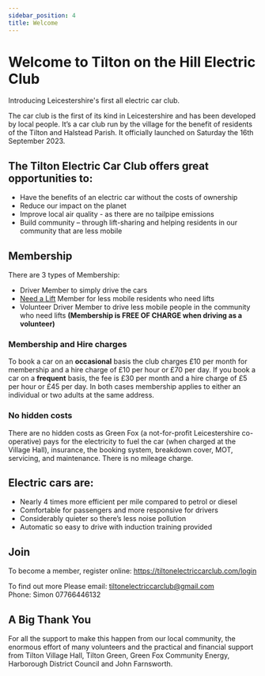 ```yaml
---
sidebar_position: 4
title: Welcome
---
```


# Welcome to Tilton on the Hill Electric Club

Introducing Leicestershire's first all electric car club.

The car club is the first of its kind in Leicestershire and has been developed by local people. It’s a car club run by the village for the benefit of residents of the Tilton and Halstead Parish. 
It officially launched on Saturday the 16th September 2023.

## The Tilton Electric Car Club offers great opportunities to:

* Have the benefits of an electric car without the costs of ownership
* Reduce our impact on the planet 
* Improve local air quality - as there are no tailpipe emissions 
* Build community – through lift-sharing and helping residents in our community that are less mobile

## Membership

There are 3 types of Membership:

* Driver Member to simply drive the cars
* [Need a Lift](need-a-lift) Member for less mobile residents who need lifts
* Volunteer Driver Member to drive less mobile people in the community who need lifts **(Membership is FREE OF CHARGE when driving as a volunteer)** 

### Membership and Hire charges

To book a car on an **occasional** basis the club charges £10 per month for membership and a hire charge of £10 per hour or £70 per day. 
If you book a car on a **frequent** basis, the fee is £30 per month and a hire charge of £5 per hour or £45 per day. 
In both cases membership applies to either an individual or two adults at the same address.

### No hidden costs

There are no hidden costs as Green Fox (a not-for-profit Leicestershire co-operative) pays for the electricity to fuel the car (when charged at the Village Hall), insurance, the booking system, breakdown cover, MOT, servicing, and maintenance. 
There is no mileage charge.

## Electric cars are:

* Nearly 4 times more efficient per mile compared to petrol or diesel
* Comfortable for passengers and more responsive for drivers
* Considerably quieter so there’s less noise pollution 
* Automatic so easy to drive with induction training provided 

## Join

To become a member, register online: https://tiltonelectriccarclub.com/login

To find out more
Please email: tiltonelectriccarclub@gmail.com   
Phone: Simon 07766446132 

## A Big Thank You

For all the support to make this happen from our local community, the enormous effort of many volunteers and the practical and financial support from Tilton Village Hall, Tilton Green, Green Fox Community Energy, Harborough District Council and John Farnsworth. 
